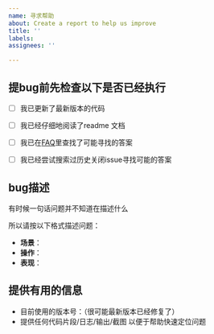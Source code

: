 ```yaml
---
name: 寻求帮助
about: Create a report to help us improve
title: ''
labels: 
assignees: ''

---
```


## 提bug前先检查以下是否已经执行

- [ ] 我已更新了最新版本的代码
- [ ] 我已经仔细地阅读了readme 文档
- [ ] 我已在[FAQ](https://github.com/danni-cool/wechatbot-webhook/issues/72)里查找了可能寻找的答案
- [ ] 我已经尝试搜索过历史关闭issue寻找可能的答案


## bug描述
有时候一句话问题并不知道在描述什么

所以请按以下格式描述问题：

- **场景**：
- **操作**：
- **表现**：

## 提供有用的信息
- 目前使用的版本号：（很可能最新版本已经修复了）
- 提供任何代码片段/日志/输出/截图 以便于帮助快速定位问题
